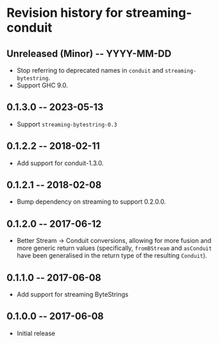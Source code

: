 # Revision history for streaming-conduit

## Unreleased (Minor) -- YYYY-MM-DD

* Stop referring to deprecated names in `conduit` and `streaming-bytestring`.
* Support GHC 9.0.

## 0.1.3.0 -- 2023-05-13

* Support `streaming-bytestring-0.3`

## 0.1.2.2 -- 2018-02-11

* Add support for conduit-1.3.0.

## 0.1.2.1 -- 2018-02-08

* Bump dependency on streaming to support 0.2.0.0.

## 0.1.2.0 -- 2017-06-12

* Better Stream -> Conduit conversions, allowing for more fusion and
  more generic return values (specifically, `fromBStream` and
  `asConduit` have been generalised in the return type of the
  resulting `Conduit`).

## 0.1.1.0 -- 2017-06-08

* Add support for streaming ByteStrings

## 0.1.0.0  -- 2017-06-08

* Initial release
